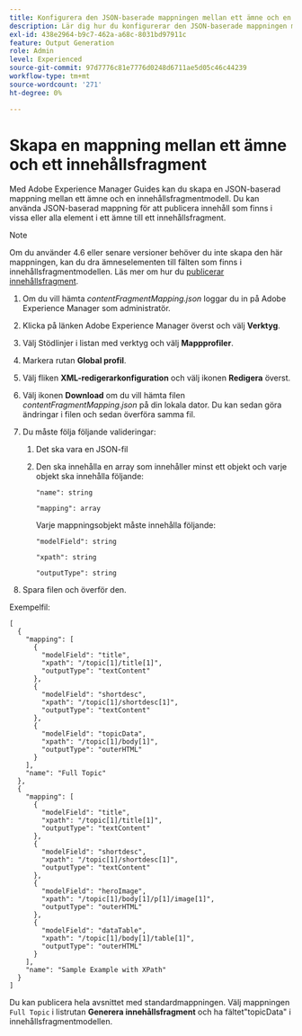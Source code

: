 ```yaml
---
title: Konfigurera den JSON-baserade mappningen mellan ett ämne och en innehållsfragmentmodell.
description: Lär dig hur du konfigurerar den JSON-baserade mappningen mellan ett ämne och en innehållsfragmentmodell.
exl-id: 438e2964-b9c7-462a-a68c-8031bd97911c
feature: Output Generation
role: Admin
level: Experienced
source-git-commit: 97d7776c81e7776d0248d6711ae5d05c46c44239
workflow-type: tm+mt
source-wordcount: '271'
ht-degree: 0%

---
```


# Skapa en mappning mellan ett ämne och ett innehållsfragment



Med Adobe Experience Manager Guides kan du skapa en JSON-baserad mappning mellan ett ämne och en innehållsfragmentmodell. Du kan använda JSON-baserad mappning för att publicera innehåll som finns i vissa eller alla element i ett ämne till ett innehållsfragment.

>[!NOTE]
> 
> Om du använder 4.6 eller senare versioner behöver du inte skapa den här mappningen, kan du dra ämneselementen till fälten som finns i innehållsfragmentmodellen.
> Läs mer om hur du [publicerar innehållsfragment](../user-guide/publish-content-fragment.md).


1. Om du vill hämta *contentFragmentMapping.json* loggar du in på Adobe Experience Manager som administratör.
1. Klicka på länken Adobe Experience Manager överst och välj **Verktyg**.
1. Välj Stödlinjer i listan med verktyg och välj **Mappprofiler**.
1. Markera rutan **Global profil**.
1. Välj fliken **XML-redigerarkonfiguration** och välj ikonen **Redigera** överst.
1. Välj ikonen **Download** om du vill hämta filen *contentFragmentMapping.json* på din lokala dator. Du kan sedan göra ändringar i filen och sedan överföra samma fil.

1. Du måste följa följande valideringar:

   1. Det ska vara en JSON-fil
   2. Den ska innehålla en array som innehåller minst ett objekt och varje objekt ska innehålla följande:


      `"name": string `

      `"mapping": array`

      Varje mappningsobjekt måste innehålla följande:

      `"modelField": string`

      `"xpath": string`

      `"outputType": string`
1. Spara filen och överför den.

Exempelfil:

```
[
  {
    "mapping": [
      {
        "modelField": "title",
        "xpath": "/topic[1]/title[1]",
        "outputType": "textContent"
      },
      {
        "modelField": "shortdesc",
        "xpath": "/topic[1]/shortdesc[1]",
        "outputType": "textContent"
      },
      {
        "modelField": "topicData",
        "xpath": "/topic[1]/body[1]",
        "outputType": "outerHTML"
      }
    ],
    "name": "Full Topic"
  },
  {
    "mapping": [
      {
        "modelField": "title",
        "xpath": "/topic[1]/title[1]",
        "outputType": "textContent"
      },
      {
        "modelField": "shortdesc",
        "xpath": "/topic[1]/shortdesc[1]",
        "outputType": "textContent"
      },
      {
        "modelField": "heroImage",
        "xpath": "/topic[1]/body[1]/p[1]/image[1]",
        "outputType": "outerHTML"
      },
      {
        "modelField": "dataTable",
        "xpath": "/topic[1]/body[1]/table[1]",
        "outputType": "outerHTML"
      }
    ],
    "name": "Sample Example with XPath"
  }
]
```

Du kan publicera hela avsnittet med standardmappningen. Välj mappningen `Full Topic` i listrutan **Generera innehållsfragment** och ha fältet&quot;topicData&quot; i innehållsfragmentmodellen.
